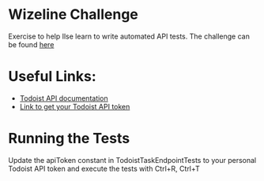 # Wizeline Challenge

Exercise to help Ilse learn to write automated API tests. The challenge can be found [here](https://www.wizeline.com/functional-qa-challenge/)

# Useful Links:

* [Todoist API documentation](https://developer.todoist.com/rest/v1/#overview)
* [Link to get your Todoist API token](https://todoist.com/app/settings/integrations#)

# Running the Tests

Update the apiToken constant in TodoistTaskEndpointTests to your personal Todoist API token and execute the tests with Ctrl+R, Ctrl+T
